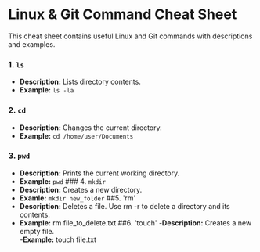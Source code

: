 


# Linux & Git Command Cheat Sheet

This cheat sheet contains useful Linux and Git commands with descriptions and examples.
### 1. `ls`
- **Description:** Lists directory contents.
- **Example:** `ls -la`
### 2. `cd`
- **Description:** Changes the current directory.
- **Example:** `cd /home/user/Documents`
### 3. `pwd`
- **Description:** Prints the current working directory.
- **Example:** `pwd`                                                                                       ### 4. `mkdir`
- **Description:** Creates a new directory.
- **Examle:** `mkdir new_folder`
##5. 'rm'
- **Description:** Deletes a file. Use rm -r to delete a directory and its contents.
- **Example:** rm file_to_delete.txt
##6. 'touch'
-**Description:** Creates a new empty file.  
-**Example:** touch file.txt
